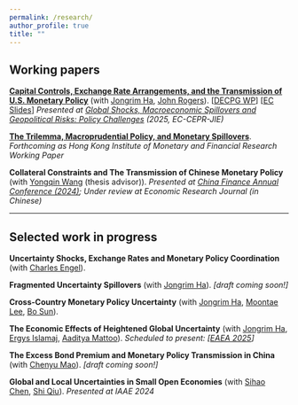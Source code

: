 ```yaml
---
permalink: /research/
author_profile: true
title: ""
---
```





## Working papers

[**Capital Controls, Exchange Rate Arrangements, and the Transmission of U.S. Monetary Policy**](https://papers.ssrn.com/sol3/papers.cfm?abstract_id=5599312) (with [Jongrim Ha](https://www.jongrimha.com/), [John Rogers](https://www.johnrogerseconomist.net/)). [[DECPG WP](https://documents.worldbank.org/en/publication/documents-reports/documentdetail/099737510042356177/idu0d0f72eff0c5f40430109e25085e3858b298c)] [[EC Slides](https://b1scrape.westeurope.cloudapp.azure.com/conf/2025/slides/I_JongrimHa.pdf)]
*Presented at [Global Shocks, Macroeconomic Spillovers and Geopolitical Risks: Policy Challenges](https://cepr.org/events/global-shocks-macroeconomic-spillovers-and-geopolitical-risks-policy-challenges) (2025, EC-CEPR-JIE)*

[**The Trilemma, Macroprudential Policy, and Monetary Spillovers**](https://papers.ssrn.com/sol3/papers.cfm?abstract_id=5538878).
*Forthcoming as Hong Kong Institute of Monetary and Financial Research Working Paper*

**Collateral Constraints and The Transmission of Chinese Monetary Policy** (with [Yongqin Wang](https://fisf.fudan.edu.cn/en_show-112-156.html) (thesis advisor)).
*Presented at [China Finance Annual Conference (2024)](http://www.jryj.org.cn/CN/news/news104.shtml); Under review at Economic Research Journal (in Chinese)*


- - -

<!--**5. Winners and Losers from U.S.-China Tension**-->



## Selected work in progress

**Uncertainty Shocks, Exchange Rates and Monetary Policy Coordination** (with [Charles Engel](https://users.ssc.wisc.edu/~cengel/)).

**Fragmented Uncertainty Spillovers** (with [Jongrim Ha](https://www.jongrimha.com/)). *[draft coming soon!]*

**Cross-Country Monetary Policy Uncertainty** (with [Jongrim Ha](https://www.jongrimha.com/), [Moontae Lee](https://business.uic.edu/profiles/lee-moontae/), [Bo Sun](https://sites.google.com/site/bosun09/home)).

**The Economic Effects of Heightened Global Uncertainty** (with [Jongrim Ha](https://www.jongrimha.com/), [Ergys Islamaj](https://www.worldbank.org/en/about/people/e/ergys-islamaj), [Aaditya Mattoo](https://www.worldbank.org/en/about/people/a/aaditya-mattoo)). *Scheduled to present: [[EAEA 2025](https://www.eaeaweb.com/)]*

**The Excess Bond Premium and Monetary Policy Transmission in China** (with [Chenyu Mao](https://sites.google.com/view/chenyu-sophia-mao/home-page)). *[draft coming soon!]*

**Global and Local Uncertainties in Small Open Economies** (with [Sihao Chen](https://chensihao.weebly.com/), [Shi Qiu](https://sites.google.com/view/shiqiu/research)). *Presented at IAAE 2024*

<!-- MEG 2023\*, NASMES 2024\*,  , ESWC 2025\** -->

<!-- **Structural Monetary Policy, Quantitative Easing, and Collateral Constraints: A Tale of Two Central Banks** (*draft upon request*) -->

<!-- My research motivation is to develop a theory that captures the interaction and spillover effects of monetary policies between U.S. (Home) and China (Foreign). The model builds on [Geanakoplos & Wang (2020)](https://www.aeaweb.org/articles?id=10.1257/mac.20180484) (GW) and extends it to include the Foreign central bank's risky asset purchases -- in reality,  the PBC's Structural Monetary Policy (SMP). To make the PBC's asset purchase meaningful, I deviate from GW's original No-borrowing environment to assume Foreign as a Leverage Economy. Additionally, to generate persistent ``collateral gap'' in the free-trade equilibrium, one needs to assume more sophisticated financial system in the U.S. To make progress, I adopt the Tranching Economy setting of [Fostel, Geanakoplos & Phelan (2023)](https://papers.ssrn.com/sol3/papers.cfm?abstract_id=2921456). The nonlinear equation system is established and interaction effects between the Fed's QE and PBC's SMP are investigated. -->

<!-- **The Impossible Trinity, Monetary Policy Spillover, and Collateral Constraint** (*draft upon request*) -->

<!-- This paper studies Mundell-Fleming's impossible trinity in a two-country endogenous collateral equilibrium model with monetary policy. The Home country (thought of as U.S.) is a Tranching economy, with monetary authority engaging in risky asset purchases and free capital movements. The Foreign is a Leverage economy, with capital control (CC) tax imposed on international asset purchases (inflows or outflows), and nominal exchange rate intervened by the central bank (FXI). I study the implications on how CC and FXI affect the spillover effects of Home monetary policy to Foreign asset price, which is tested empirically in my capital control paper (Ha, Liu & Rogers, 2025). -->



<!--*Abstract*: We construct the Excess Bond Premium (EBP) measure for China, a representative macro indicator of risk-bearing capacity of financial market. As a by-product, we infer micro-level external financing costs via firm-level EBP. Crucially, in the construction of distance-to-default, we follow the framework of Geng and Pan (2024) to adjust for the SOE premium. We then apply identification via fat-tailed distribution to identify Chinese monetary policy shocks, and investigate the heterogeneous transmission of multi-dimensional PBOC shocks, through the lens of the firm-level EBP. We document that transmission effects of conventional PBC shocks decline with the firm-level EBP, consistent with Ottonello and Winberry (2020), while the transmission effects of balance-sheet dimension of PBC shocks increase with firm-level EBP, as a novel new finding. -->



<!-- **The Credit Surface and Monetary Policy in China** -->

<!-- The credit surface is a major concept proposed by [Geanakoplos (2016)](https://www.elibrary.imf.org/display/book/9780262034623/ch015.xml), and has been proven to be crucial for monetary policy transmission. This research quantifies the credit surface in China, aiming to provide practical guidance for PBC's monetary policy and macroprudential implementation. -->